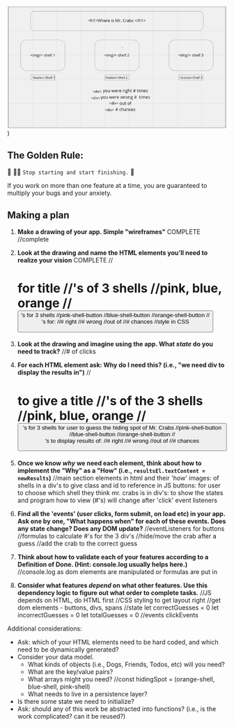 ![wireframe for shell-game](./assets/shell-wireframe.png)
)


## The Golden Rule:

🦸 🦸‍♂️ `Stop starting and start finishing.` 🏁

If you work on more than one feature at a time, you are guaranteed to multiply your bugs and your anxiety.

## Making a plan

1. **Make a drawing of your app. Simple "wireframes"** COMPLETE
    //complete
1. **Look at the drawing and name the HTML elements you'll need to realize your vision** COMPLETE
    //<h1> for title
    //<img>'s of 3 shells
        //pink, blue, orange
    //<button>'s for 3 shells
        //pink-shell-button
        //blue-shell-button
        //orange-shell-button
    //<div>'s for:
        //# right
        //# wrong
        //out of
        //# chances
    //style in CSS
1. **Look at the drawing and imagine using the app. What _state_ do you need to track?**
    //# of clicks
1. **For each HTML element ask: Why do I need this? (i.e., "we need div to display the results in")**
    //<h1> to give a title
    //<img>'s of the 3 shells
        //pink, blue, orange
    //<button>'s for 3 shells for user to guess the hiding spot of Mr. Crabs
        //pink-shell-button
        //blue-shell-button
        //orange-shell-button
    //<div>'s to display results of:
        //# right
        //# wrong
        //out of
        //# chances
1. **Once we know _why_ we need each element, think about how to implement the "Why" as a "How" (i.e., `resultsEl.textContent = newResults`)**
    //main section elements in html and their 'how'
        images: of shells in a div's to give class and id to reference in JS
        buttons: for user to choose which shell they think mr. crabs is in
        div's: to show the states and program how to view (#'s) will change after 'click' event listeners
1. **Find all the 'events' (user clicks, form submit, on load etc) in your app. Ask one by one, "What happens when" for each of these events. Does any state change? Does any DOM update?**
    //eventListeners for buttons
    //formulas to calculate #'s for the 3 div's
    //hide/move the crab after a guess
    //add the crab to the correct guess

1. **Think about how to validate each of your features according to a Definition of Done. (Hint: console.log usually helps here.)**
    //console.log as dom elements are manipulated or formulas are put in
1. **Consider what features _depend_ on what other features. Use this dependency logic to figure out what order to complete tasks.**
    //JS depends on HTML, do HTML first
    //CSS styling to get layout right
    //get dom elements - buttons, divs, spans
    //state 
        let correctGuesses = 0
        let incorrectGuesses = 0
        let totalGuesses = 0
    //events
        clickEvents



Additional considerations:

-   Ask: which of your HTML elements need to be hard coded, and which need to be dynamically generated?
-   Consider your data model.
    -   What kinds of objects (i.e., Dogs, Friends, Todos, etc) will you need?
    -   What are the key/value pairs?
    -   What arrays might you need?
            //const hidingSpot = (orange-shell, blue-shell, pink-shell)
    -   What needs to live in a persistence layer?
-   Is there some state we need to initialize?
-   Ask: should any of this work be abstracted into functions? (i.e., is the work complicated? can it be reused?)
